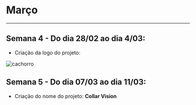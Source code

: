 # Março

---

## Semana 4 - Do dia 28/02 ao dia 4/03:
- Criação da logo do projeto:

![cachorro](https://user-images.githubusercontent.com/99488062/156838324-a6b2d2a9-43ef-4fdf-9431-8b11e6389d49.png)

## Semana 5 - Do dia 07/03 ao dia 11/03:
- Criação do nome do projeto: **Collar Vision**
